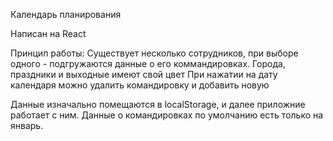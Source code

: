 Календарь планирования

Написан на React

Принцип работы:
Существует несколько сотрудников, при выборе одного - подгружаются данные о его коммандировках.
Города, праздники и выходные имеют свой цвет
При нажатии на дату календаря можно удалить командировку и добавить новую

Данные изначально помещаются в localStorage, и далее приложние работает с ним. 
Данные о командировках по умолчанию есть только на январь.
